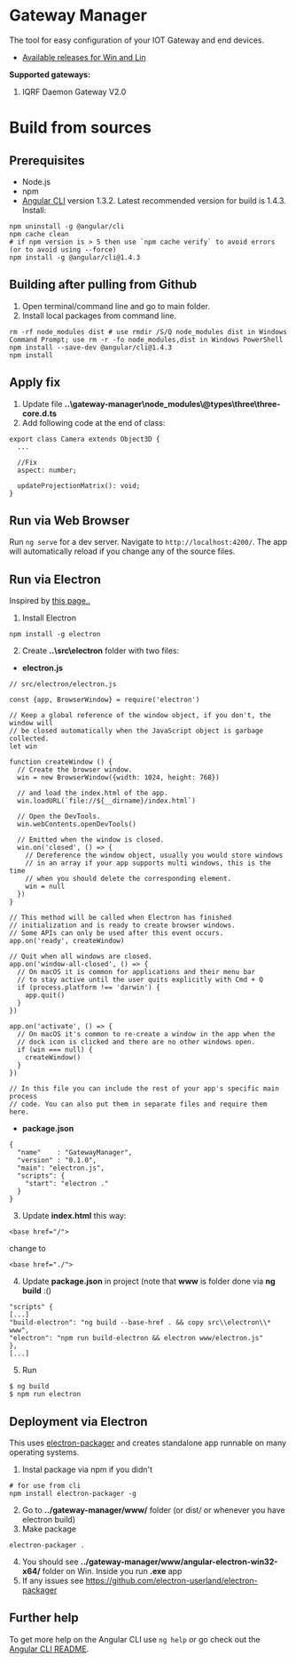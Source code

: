 # Gateway Manager

The tool for easy configuration of your IOT Gateway and end devices.

* [Available releases for Win and Lin](https://github.com/logimic/gateway-manager/releases)

**Supported gateways:**

1. IQRF Daemon Gateway V2.0

# Build from sources

## Prerequisites

* Node.js
* npm
* [Angular CLI](https://github.com/angular/angular-cli) version 1.3.2. Latest recommended version for build is 1.4.3. Install:
```
npm uninstall -g @angular/cli
npm cache clean
# if npm version is > 5 then use `npm cache verify` to avoid errors (or to avoid using --force)
npm install -g @angular/cli@1.4.3
```

## Building after pulling from Github

1. Open terminal/command line and go to main folder.
2. Install local packages from command line.

```
rm -rf node_modules dist # use rmdir /S/Q node_modules dist in Windows Command Prompt; use rm -r -fo node_modules,dist in Windows PowerShell
npm install --save-dev @angular/cli@1.4.3
npm install
```

## Apply fix

1. Update file **..\gateway-manager\node_modules\\@types\three\three-core.d.ts**
2. Add following code at the end of class:
```
export class Camera extends Object3D {
  ...

  //Fix
  aspect: number;

  updateProjectionMatrix(): void;
}
```

## Run via Web Browser

Run `ng serve` for a dev server. Navigate to `http://localhost:4200/`. The app will automatically reload if you change any of the source files.

## Run via Electron
Inspired by [this page..](http://www.blog.bdauria.com/?p=806)

1. Install Electron
```
npm install -g electron
```

2. Create **..\src\electron** folder with two files:

  * **electron.js**
  ```
  // src/electron/electron.js

  const {app, BrowserWindow} = require('electron')

  // Keep a global reference of the window object, if you don't, the window will
  // be closed automatically when the JavaScript object is garbage collected.
  let win

  function createWindow () {
    // Create the browser window.
    win = new BrowserWindow({width: 1024, height: 768})

    // and load the index.html of the app.
    win.loadURL(`file://${__dirname}/index.html`)

    // Open the DevTools.
    win.webContents.openDevTools()

    // Emitted when the window is closed.
    win.on('closed', () => {
      // Dereference the window object, usually you would store windows
      // in an array if your app supports multi windows, this is the time
      // when you should delete the corresponding element.
      win = null
    })
  }

  // This method will be called when Electron has finished
  // initialization and is ready to create browser windows.
  // Some APIs can only be used after this event occurs.
  app.on('ready', createWindow)

  // Quit when all windows are closed.
  app.on('window-all-closed', () => {
    // On macOS it is common for applications and their menu bar
    // to stay active until the user quits explicitly with Cmd + Q
    if (process.platform !== 'darwin') {
      app.quit()
    }
  })

  app.on('activate', () => {
    // On macOS it's common to re-create a window in the app when the
    // dock icon is clicked and there are no other windows open.
    if (win === null) {
      createWindow()
    }
  })

  // In this file you can include the rest of your app's specific main process
  // code. You can also put them in separate files and require them here.
  ```
  * **package.json**
```
{
  "name"    : "GatewayManager",
  "version" : "0.1.0",
  "main": "electron.js",
  "scripts": {
    "start": "electron ."
  }
}
```
3. Update **index.html** this way:

```
<base href="/">
```
change to
```
<base href="./">
```
4. Update **package.json** in project (note that **www** is folder done via **ng build** :()

```
"scripts" {
[...]
"build-electron": "ng build --base-href . && copy src\\electron\\* www",
"electron": "npm run build-electron && electron www/electron.js"
},
[...]
```

5. Run
```
$ ng build
$ npm run electron
```

## Deployment via Electron

This uses [electron-packager](https://github.com/electron-userland/electron-packager) and creates standalone app runnable on many operating systems.

1. Instal package via npm if you didn't
```
# for use from cli
npm install electron-packager -g
```
2. Go to **../gateway-manager/www/** folder (or dist/ or whenever you have electron build)
3. Make package
```
electron-packager .
```
4. You should see **../gateway-manager/www/angular-electron-win32-x64/** folder on Win.  Inside you run **.exe** app
5. If any issues see https://github.com/electron-userland/electron-packager



## Further help

To get more help on the Angular CLI use `ng help` or go check out the [Angular CLI README](https://github.com/angular/angular-cli/blob/master/README.md).
